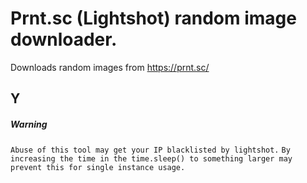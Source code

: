 # Prnt.sc (Lightshot) random image downloader.

Downloads random images from https://prnt.sc/ 

## Y

##### Warning
``Abuse of this tool may get your IP blacklisted by lightshot.``
``By increasing the time in the time.sleep() to something larger may prevent this for single instance usage.``
